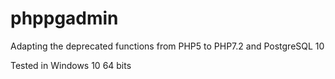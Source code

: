 # phppgadmin

Adapting the deprecated functions from PHP5 to PHP7.2 and PostgreSQL 10

Tested in Windows 10 64 bits
